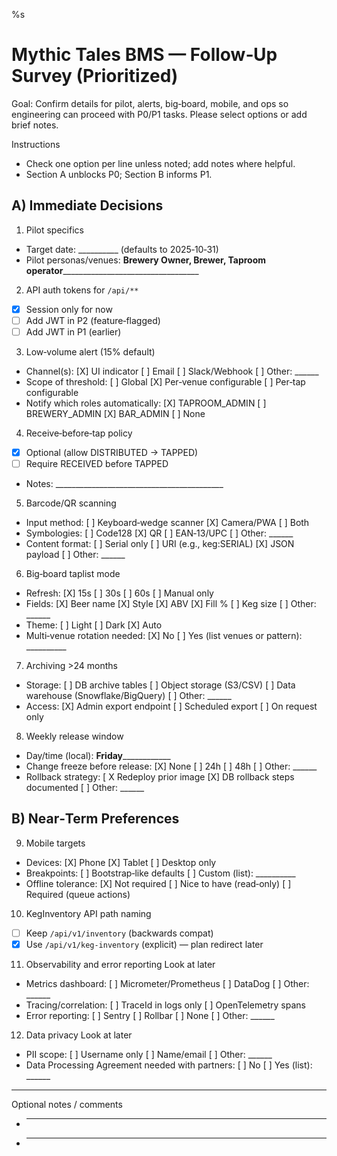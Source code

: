 %s
# Mythic Tales BMS — Follow‑Up Survey (Prioritized)

Goal: Confirm details for pilot, alerts, big‑board, mobile, and ops so engineering can proceed with P0/P1 tasks. Please select options or add brief notes.

Instructions
- Check one option per line unless noted; add notes where helpful.
- Section A unblocks P0; Section B informs P1.

## A) Immediate Decisions

1) Pilot specifics
- Target date: __________ (defaults to 2025‑10‑31)
- Pilot personas/venues: ____Brewery Owner, Brewer, Taproom operator______________________________________

2) API auth tokens for `/api/**`
- [X] Session only for now
- [ ] Add JWT in P2 (feature‑flagged)
- [ ] Add JWT in P1 (earlier)

3) Low‑volume alert (15% default)
- Channel(s): [X] UI indicator  [ ] Email  [ ] Slack/Webhook  [ ] Other: ______
- Scope of threshold: [ ] Global  [X] Per‑venue configurable  [ ] Per‑tap configurable
- Notify which roles automatically: [X] TAPROOM_ADMIN  [ ] BREWERY_ADMIN  [X] BAR_ADMIN  [ ] None

4) Receive‑before‑tap policy
- [X] Optional (allow DISTRIBUTED → TAPPED)
- [ ] Require RECEIVED before TAPPED
- Notes: __________________________________________

5) Barcode/QR scanning
- Input method: [ ] Keyboard‑wedge scanner  [X] Camera/PWA  [ ] Both
- Symbologies: [ ] Code128  [X] QR  [ ] EAN‑13/UPC  [ ] Other: ______
- Content format: [ ] Serial only  [ ] URI (e.g., keg:SERIAL)  [X] JSON payload  [ ] Other: ______

6) Big‑board taplist mode
- Refresh: [X] 15s  [ ] 30s  [ ] 60s  [ ] Manual only
- Fields: [X] Beer name  [X] Style  [X] ABV  [X] Fill %  [ ] Keg size  [ ] Other: ______
- Theme: [ ] Light  [ ] Dark  [X] Auto
- Multi‑venue rotation needed: [X] No  [ ] Yes (list venues or pattern): __________

7) Archiving >24 months
- Storage: [ ] DB archive tables  [ ] Object storage (S3/CSV)  [ ] Data warehouse (Snowflake/BigQuery)  [ ] Other: ______
- Access: [X] Admin export endpoint  [ ] Scheduled export  [ ] On request only

8) Weekly release window
- Day/time (local): ______Friday__________________
- Change freeze before release: [X] None  [ ] 24h  [ ] 48h  [ ] Other: ______
- Rollback strategy: [ X Redeploy prior image  [X] DB rollback steps documented  [ ] Other: ______

## B) Near‑Term Preferences

9) Mobile targets
- Devices: [X] Phone  [X] Tablet  [ ] Desktop only
- Breakpoints: [ ] Bootstrap‑like defaults  [ ] Custom (list): __________
- Offline tolerance: [X] Not required  [ ] Nice to have (read‑only)  [ ] Required (queue actions)

10) KegInventory API path naming
- [ ] Keep `/api/v1/inventory` (backwards compat)
- [X] Use `/api/v1/keg-inventory` (explicit) — plan redirect later

11) Observability and error reporting
Look at later
- Metrics dashboard: [ ] Micrometer/Prometheus  [ ] DataDog  [ ] Other: ______
- Tracing/correlation: [ ] TraceId in logs only  [ ] OpenTelemetry spans
- Error reporting: [ ] Sentry  [ ] Rollbar  [ ] None  [ ] Other: ______

12) Data privacy
Look at later
- PII scope: [ ] Username only  [ ] Name/email  [ ] Other: ______
- Data Processing Agreement needed with partners: [ ] No  [ ] Yes (list): ______

---

Optional notes / comments

- _____________________________________________________________
- _____________________________________________________________

